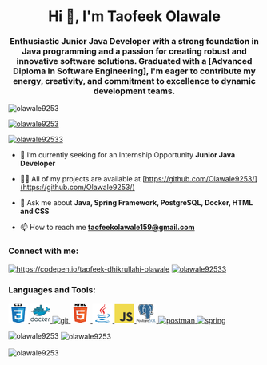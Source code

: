 <h1 align="center">Hi 👋, I'm Taofeek Olawale</h1>
<h3 align="center">Enthusiastic Junior Java Developer with a strong foundation in Java programming and a passion for creating robust and innovative software solutions. Graduated with a [Advanced Diploma In Software Engineering], I'm eager to contribute my energy, creativity, and commitment to excellence to dynamic development teams.</h3>

<p align="left"> <img src="https://komarev.com/ghpvc/?username=olawale9253&label=Profile%20views&color=0e75b6&style=flat" alt="olawale9253" /> </p>

<p align="left"> <a href="https://github.com/ryo-ma/github-profile-trophy"><img src="https://github-profile-trophy.vercel.app/?username=olawale9253" alt="olawale9253" /></a> </p>

<p align="left"> <a href="https://twitter.com/olawale92533" target="blank"><img src="https://img.shields.io/twitter/follow/olawale92533?logo=twitter&style=for-the-badge" alt="olawale92533" /></a> </p>

- 🌱 I’m currently seeking for an Internship Opportunity **Junior Java Developer**

- 👨‍💻 All of my projects are available at [https://github.com/Olawale9253/](https://github.com/Olawale9253/)

- 💬 Ask me about **Java, Spring Framework, PostgreSQL, Docker, HTML and CSS**

- 📫 How to reach me **taofeekolawale159@gmail.com**

<h3 align="left">Connect with me:</h3>
<p align="left">
<a href="https://codepen.io/https://codepen.io/taofeek-dhikrullahi-olawale" target="blank"><img align="center" src="https://raw.githubusercontent.com/rahuldkjain/github-profile-readme-generator/master/src/images/icons/Social/codepen.svg" alt="https://codepen.io/taofeek-dhikrullahi-olawale" height="30" width="40" /></a>
<a href="https://twitter.com/olawale92533" target="blank"><img align="center" src="https://raw.githubusercontent.com/rahuldkjain/github-profile-readme-generator/master/src/images/icons/Social/twitter.svg" alt="olawale92533" height="30" width="40" /></a>
</p>

<h3 align="left">Languages and Tools:</h3>
<p align="left"> <a href="https://www.w3schools.com/css/" target="_blank" rel="noreferrer"> <img src="https://raw.githubusercontent.com/devicons/devicon/master/icons/css3/css3-original-wordmark.svg" alt="css3" width="40" height="40"/> </a> <a href="https://www.docker.com/" target="_blank" rel="noreferrer"> <img src="https://raw.githubusercontent.com/devicons/devicon/master/icons/docker/docker-original-wordmark.svg" alt="docker" width="40" height="40"/> </a> <a href="https://git-scm.com/" target="_blank" rel="noreferrer"> <img src="https://www.vectorlogo.zone/logos/git-scm/git-scm-icon.svg" alt="git" width="40" height="40"/> </a> <a href="https://www.w3.org/html/" target="_blank" rel="noreferrer"> <img src="https://raw.githubusercontent.com/devicons/devicon/master/icons/html5/html5-original-wordmark.svg" alt="html5" width="40" height="40"/> </a> <a href="https://www.java.com" target="_blank" rel="noreferrer"> <img src="https://raw.githubusercontent.com/devicons/devicon/master/icons/java/java-original.svg" alt="java" width="40" height="40"/> </a> <a href="https://developer.mozilla.org/en-US/docs/Web/JavaScript" target="_blank" rel="noreferrer"> <img src="https://raw.githubusercontent.com/devicons/devicon/master/icons/javascript/javascript-original.svg" alt="javascript" width="40" height="40"/> </a> <a href="https://www.postgresql.org" target="_blank" rel="noreferrer"> <img src="https://raw.githubusercontent.com/devicons/devicon/master/icons/postgresql/postgresql-original-wordmark.svg" alt="postgresql" width="40" height="40"/> </a> <a href="https://postman.com" target="_blank" rel="noreferrer"> <img src="https://www.vectorlogo.zone/logos/getpostman/getpostman-icon.svg" alt="postman" width="40" height="40"/> </a> <a href="https://spring.io/" target="_blank" rel="noreferrer"> <img src="https://www.vectorlogo.zone/logos/springio/springio-icon.svg" alt="spring" width="40" height="40"/> </a> </p>

<p><img align="left" src="https://github-readme-stats.vercel.app/api/top-langs?username=olawale9253&show_icons=true&locale=en&layout=compact" alt="olawale9253" /></p>

<p>&nbsp;<img align="center" src="https://github-readme-stats.vercel.app/api?username=olawale9253&show_icons=true&locale=en" alt="olawale9253" /></p>

<p><img align="center" src="https://github-readme-streak-stats.herokuapp.com/?user=olawale9253&" alt="olawale9253" /></p>
